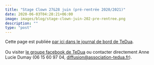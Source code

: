 ```yaml
---
title: "Stage Clown 27&28 juin (pré-rentrée 2020/2021)"
date: 2020-06-03T04:28:21+06:00
image: images/blog/stage-clown-juin-202-pre-rentree.png
description: ""
type: "post"
---
```

<!--more-->

Cette page est publiée [par ici dans le journal de bord de TeDua](https://blog.association-tedua.fr/activites-creations/annonces/stage-clown-27-28-juin-2020-pre-rentree/).   
<br>
Ou visiter [le groupe facebook de TeDua](https://www.facebook.com/groups/386241745191819/) ou contacter directement Anne Lucie Dumay (06 15 60 97 04, diffusion@association-tedua.fr).
